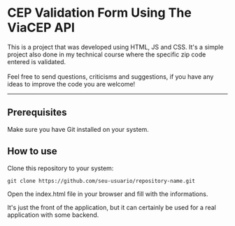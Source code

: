 # CEP Validation Form Using The ViaCEP API

<p>
This is a project that was developed using HTML, JS and CSS. 
It's a simple project also done in my technical course where the specific zip code entered is validated.
<br>
<br>
Feel free to send questions, criticisms and suggestions, if you have any ideas to improve the code you are welcome!
</p>

---

## Prerequisites
<p>
Make sure you have Git installed on your system.
</p>

## How to use
<p>
Clone this repository to your system:
</p>

```
git clone https://github.com/seu-usuario/repository-name.git
```

<p>
Open the index.html file in your browser and fill with the informations.
</p>

<p>
It's just the front of the application, but it can certainly be used for a real application with some backend.
</p>
